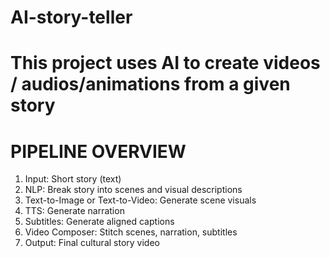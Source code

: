 # AI-story-teller
This project uses AI to create videos / audios/animations from a given story
====================================================
PIPELINE OVERVIEW
====================================================

1. Input: Short story (text)
2. NLP: Break story into scenes and visual descriptions
3. Text-to-Image or Text-to-Video: Generate scene visuals
4. TTS: Generate narration
5. Subtitles: Generate aligned captions
6. Video Composer: Stitch scenes, narration, subtitles
7. Output: Final cultural story video
